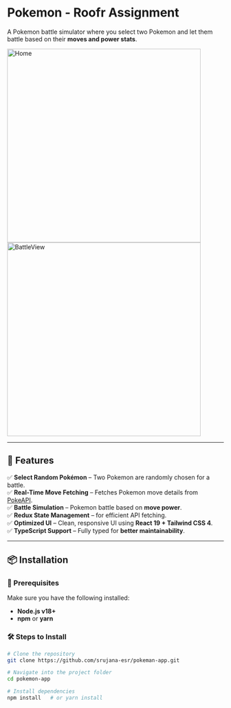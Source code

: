 # Pokemon - Roofr Assignment

A Pokemon battle simulator where you select two Pokemon and let them battle based on their **moves and power stats**.

<img width="450" alt="Home" src="https://github.com/user-attachments/assets/1095e5d2-26a2-4ad4-9ffe-293ef0e63e2d" />
<img width="450" alt="BattleView" src="https://github.com/user-attachments/assets/6c7007ed-43c8-4c1b-87b8-8e08b42d308e" />


---

## 📌 Features
✅ **Select Random Pokémon** – Two Pokemon are randomly chosen for a battle.  
✅ **Real-Time Move Fetching** – Fetches Pokemon move details from [PokeAPI](https://pokeapi.co/).  
✅ **Battle Simulation** – Pokemon battle based on **move power**.  
✅ **Redux State Management** – for efficient API fetching.  
✅ **Optimized UI** – Clean, responsive UI using **React 19 + Tailwind CSS 4**.  
✅ **TypeScript Support** – Fully typed for **better maintainability**.  

---

## 📦 Installation

### 🔧 Prerequisites
Make sure you have the following installed:
- **Node.js v18+** 
- **npm** or **yarn**

### 🛠️ Steps to Install
```sh
# Clone the repository
git clone https://github.com/srujana-esr/pokeman-app.git

# Navigate into the project folder
cd pokemon-app

# Install dependencies
npm install   # or yarn install
